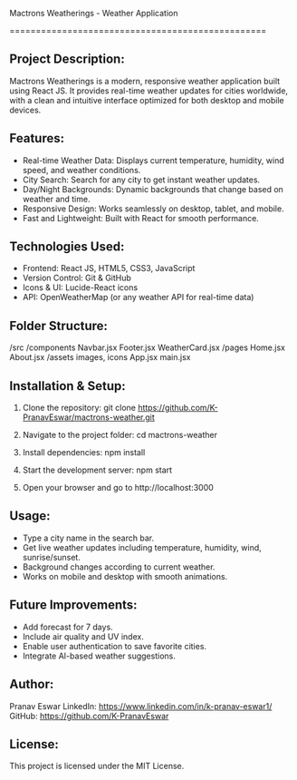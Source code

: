 Mactrons Weatherings - Weather Application

=================================================

Project Description:
--------------------
Mactrons Weatherings is a modern, responsive weather application built using React JS.
It provides real-time weather updates for cities worldwide, with a clean and intuitive interface optimized for both desktop and mobile devices.

Features:
---------
- Real-time Weather Data: Displays current temperature, humidity, wind speed, and weather conditions.
- City Search: Search for any city to get instant weather updates.
- Day/Night Backgrounds: Dynamic backgrounds that change based on weather and time.
- Responsive Design: Works seamlessly on desktop, tablet, and mobile.
- Fast and Lightweight: Built with React for smooth performance.

Technologies Used:
------------------
- Frontend: React JS, HTML5, CSS3, JavaScript
- Version Control: Git & GitHub
- Icons & UI: Lucide-React icons
- API: OpenWeatherMap (or any weather API for real-time data)

Folder Structure:
-----------------
/src
  /components
    Navbar.jsx
    Footer.jsx
    WeatherCard.jsx
  /pages
    Home.jsx
    About.jsx
  /assets
    images, icons
  App.jsx
  main.jsx

Installation & Setup:
--------------------
1. Clone the repository:
   git clone https://github.com/K-PranavEswar/mactrons-weather.git

2. Navigate to the project folder:
   cd mactrons-weather

3. Install dependencies:
   npm install

4. Start the development server:
   npm start

5. Open your browser and go to http://localhost:3000

Usage:
------
- Type a city name in the search bar.
- Get live weather updates including temperature, humidity, wind, sunrise/sunset.
- Background changes according to current weather.
- Works on mobile and desktop with smooth animations.

Future Improvements:
--------------------
- Add forecast for 7 days.
- Include air quality and UV index.
- Enable user authentication to save favorite cities.
- Integrate AI-based weather suggestions.

Author:
-------
Pranav Eswar
LinkedIn: https://www.linkedin.com/in/k-pranav-eswar1/
GitHub: https://github.com/K-PranavEswar

License:
--------
This project is licensed under the MIT License.
